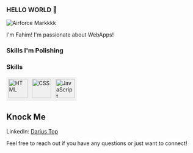 ### HELLO WORLD 👋
![Airforce Markkkk](https://media.giphy.com/media/v1.Y2lkPTc5MGI3NjExdHlya2pvcmpuOGMycHRpeTAxODI0YXVidzhtaGNrY2Y5dGZmaXhqaCZlcD12MV9pbnRlcm5hbF9naWZfYnlfaWQmY3Q9Zw/vTxWtmX2b0oH6/giphy.gif)

I'm Fahim! I'm passionate about WebApps!

### Skills I'm Polishing

### Skills
<div style="background-color: #F0F0F0; padding: 5px; display: inline-block;">
<img src="https://github.com/DevPentakill/DevPentakill/assets/155483224/0657581f-d8fa-4380-981c-e60e20467acf" alt="HTML" width="50" height="50"> &nbsp;
<img src="https://github.com/DevPentakill/DevPentakill/assets/155483224/cbe676e9-a06a-4420-b90e-87a688bab02c" alt="CSS" width="50" height="50"> &nbsp;
<img src="https://github.com/DevPentakill/DevPentakill/assets/155483224/e5b4525e-f875-4355-b527-23aa0239257c" alt="JavaScript" width="50" height="50">
</div>

<!--![HTML](https://github.com/DevPentakill/DevPentakill/assets/155483224/0657581f-d8fa-4380-981c-e60e20467acf) &nbsp; ![CSS](https://github.com/DevPentakill/DevPentakill/assets/155483224/cbe676e9-a06a-4420-b90e-87a688bab02c) &nbsp; ![JS](https://github.com/DevPentakill/DevPentakill/assets/155483224/e5b4525e-f875-4355-b527-23aa0239257c) -->

## Knock Me

LinkedIn: [Darius Top](https://www.linkedin.com/in/darius-top-bd/)

Feel free to reach out if you have any questions or just want to connect!
